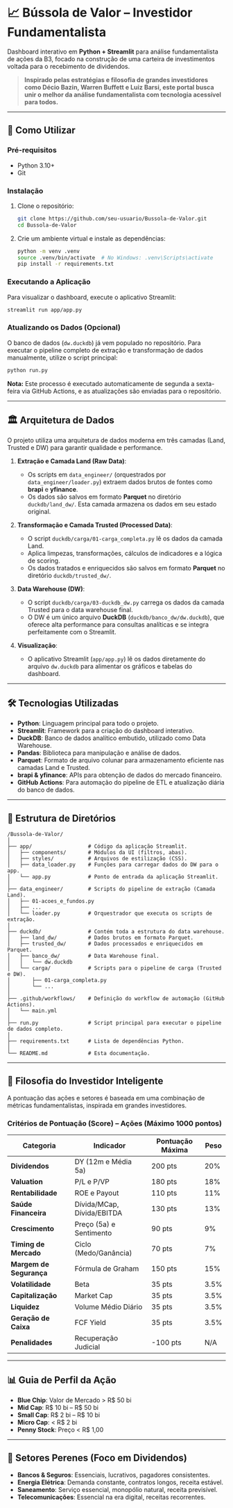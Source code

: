 # 📈 Bússola de Valor – Investidor Fundamentalista

Dashboard interativo em **Python + Streamlit** para análise fundamentalista de ações da B3, focado na construção de uma carteira de investimentos voltada para o recebimento de dividendos.

> **Inspirado pelas estratégias e filosofia de grandes investidores como Décio Bazin, Warren Buffett e Luiz Barsi, este portal busca unir o melhor da análise fundamentalista com tecnologia acessível para todos.**

---

## 🚀 Como Utilizar

### Pré-requisitos
- Python 3.10+
- Git

### Instalação
1. Clone o repositório:
   ```bash
   git clone https://github.com/seu-usuario/Bussola-de-Valor.git
   cd Bussola-de-Valor
   ```
2. Crie um ambiente virtual e instale as dependências:
   ```bash
   python -m venv .venv
   source .venv/bin/activate  # No Windows: .venv\Scripts\activate
   pip install -r requirements.txt
   ```

### Executando a Aplicação
Para visualizar o dashboard, execute o aplicativo Streamlit:
```bash
streamlit run app/app.py
```

### Atualizando os Dados (Opcional)
O banco de dados (`dw.duckdb`) já vem populado no repositório. Para executar o pipeline completo de extração e transformação de dados manualmente, utilize o script principal:
```bash
python run.py
```
**Nota:** Este processo é executado automaticamente de segunda a sexta-feira via GitHub Actions, e as atualizações são enviadas para o repositório.

---

## 🏛️ Arquitetura de Dados

O projeto utiliza uma arquitetura de dados moderna em três camadas (Land, Trusted e DW) para garantir qualidade e performance.

1.  **Extração e Camada Land (Raw Data)**:
    *   Os scripts em `data_engineer/` (orquestrados por `data_engineer/loader.py`) extraem dados brutos de fontes como **brapi** e **yfinance**.
    *   Os dados são salvos em formato **Parquet** no diretório `duckdb/land_dw/`. Esta camada armazena os dados em seu estado original.

2.  **Transformação e Camada Trusted (Processed Data)**:
    *   O script `duckdb/carga/01-carga_completa.py` lê os dados da camada Land.
    *   Aplica limpezas, transformações, cálculos de indicadores e a lógica de scoring.
    *   Os dados tratados e enriquecidos são salvos em formato **Parquet** no diretório `duckdb/trusted_dw/`.

3.  **Data Warehouse (DW)**:
    *   O script `duckdb/carga/03-duckdb_dw.py` carrega os dados da camada Trusted para o data warehouse final.
    *   O DW é um único arquivo **DuckDB** (`duckdb/banco_dw/dw.duckdb`), que oferece alta performance para consultas analíticas e se integra perfeitamente com o Streamlit.

4.  **Visualização**:
    *   O aplicativo Streamlit (`app/app.py`) lê os dados diretamente do arquivo `dw.duckdb` para alimentar os gráficos e tabelas do dashboard.

---

## 🛠️ Tecnologias Utilizadas

-   **Python**: Linguagem principal para todo o projeto.
-   **Streamlit**: Framework para a criação do dashboard interativo.
-   **DuckDB**: Banco de dados analítico embutido, utilizado como Data Warehouse.
-   **Pandas**: Biblioteca para manipulação e análise de dados.
-   **Parquet**: Formato de arquivo colunar para armazenamento eficiente nas camadas Land e Trusted.
-   **brapi & yfinance**: APIs para obtenção de dados do mercado financeiro.
-   **GitHub Actions**: Para automação do pipeline de ETL e atualização diária do banco de dados.

---

## 📂 Estrutura de Diretórios

```
/Bussola-de-Valor/
│
├── app/                  # Código da aplicação Streamlit.
│   ├── components/       # Módulos da UI (filtros, abas).
│   ├── styles/           # Arquivos de estilização (CSS).
│   ├── data_loader.py    # Funções para carregar dados do DW para o app.
│   └── app.py            # Ponto de entrada da aplicação Streamlit.
│
├── data_engineer/        # Scripts do pipeline de extração (Camada Land).
│   ├── 01-acoes_e_fundos.py
│   ├── ...
│   └── loader.py         # Orquestrador que executa os scripts de extração.
│
├── duckdb/               # Contém toda a estrutura do data warehouse.
│   ├── land_dw/          # Dados brutos em formato Parquet.
│   ├── trusted_dw/       # Dados processados e enriquecidos em Parquet.
│   ├── banco_dw/         # Data Warehouse final.
│   │   └── dw.duckdb
│   └── carga/            # Scripts para o pipeline de carga (Trusted e DW).
│       ├── 01-carga_completa.py
│       └── ...
│
├── .github/workflows/    # Definição do workflow de automação (GitHub Actions).
│   └── main.yml
│
├── run.py                # Script principal para executar o pipeline de dados completo.
│
├── requirements.txt      # Lista de dependências Python.
│
└── README.md             # Esta documentação.
```

---

## 🧠 Filosofia do Investidor Inteligente

A pontuação das ações e setores é baseada em uma combinação de métricas fundamentalistas, inspirada em grandes investidores.

### Critérios de Pontuação (Score) – Ações (Máximo 1000 pontos)

| Categoria                 | Indicador                  | Pontuação Máxima | Peso  |
| ------------------------- | -------------------------- | ---------------- | ----- |
| **Dividendos**            | DY (12m e Média 5a)        | 200 pts          | 20%   |
| **Valuation**             | P/L e P/VP                 | 180 pts          | 18%   |
| **Rentabilidade**         | ROE e Payout               | 110 pts          | 11%   |
| **Saúde Financeira**      | Dívida/MCap, Dívida/EBITDA | 130 pts          | 13%   |
| **Crescimento**           | Preço (5a) e Sentimento    | 90 pts           | 9%    |
| **Timing de Mercado**     | Ciclo (Medo/Ganância)      | 70 pts           | 7%    |
| **Margem de Segurança**   | Fórmula de Graham          | 150 pts          | 15%   |
| **Volatilidade**          | Beta                       | 35 pts           | 3.5%  |
| **Capitalização**         | Market Cap                 | 35 pts           | 3.5%  |
| **Liquidez**              | Volume Médio Diário        | 35 pts           | 3.5%  |
| **Geração de Caixa**      | FCF Yield                  | 35 pts           | 3.5%  |
| **Penalidades**           | Recuperação Judicial       | -100 pts         | N/A   |


---

## 📊 Guia de Perfil da Ação

-   **Blue Chip**: Valor de Mercado > R$ 50 bi
-   **Mid Cap**: R$ 10 bi – R$ 50 bi
-   **Small Cap**: R$ 2 bi – R$ 10 bi
-   **Micro Cap**: < R$ 2 bi
-   **Penny Stock**: Preço < R$ 1,00

---

## 🏦 Setores Perenes (Foco em Dividendos)

-   **Bancos & Seguros**: Essenciais, lucrativos, pagadores consistentes.
-   **Energia Elétrica**: Demanda constante, contratos longos, receita estável.
-   **Saneamento**: Serviço essencial, monopólio natural, receita previsível.
-   **Telecomunicações**: Essencial na era digital, receitas recorrentes.